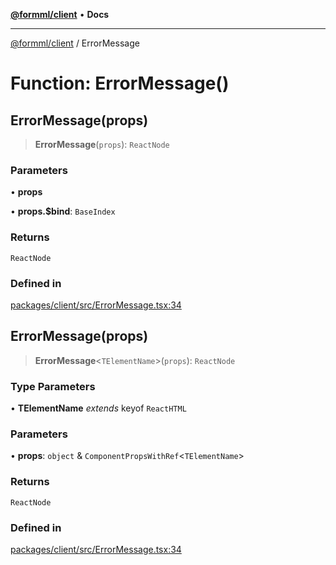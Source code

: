 [**@formml/client**](../README.md) • **Docs**

---

[@formml/client](../globals.md) / ErrorMessage

# Function: ErrorMessage()

## ErrorMessage(props)

> **ErrorMessage**(`props`): `ReactNode`

### Parameters

• **props**

• **props.$bind**: `BaseIndex`

### Returns

`ReactNode`

### Defined in

[packages/client/src/ErrorMessage.tsx:34](https://github.com/formml/formml/blob/fed46848d8032d8aeab7f7fad75fbc02dc65656a/packages/client/src/ErrorMessage.tsx#L34)

## ErrorMessage(props)

> **ErrorMessage**\<`TElementName`\>(`props`): `ReactNode`

### Type Parameters

• **TElementName** _extends_ keyof `ReactHTML`

### Parameters

• **props**: `object` & `ComponentPropsWithRef`\<`TElementName`\>

### Returns

`ReactNode`

### Defined in

[packages/client/src/ErrorMessage.tsx:34](https://github.com/formml/formml/blob/fed46848d8032d8aeab7f7fad75fbc02dc65656a/packages/client/src/ErrorMessage.tsx#L34)
